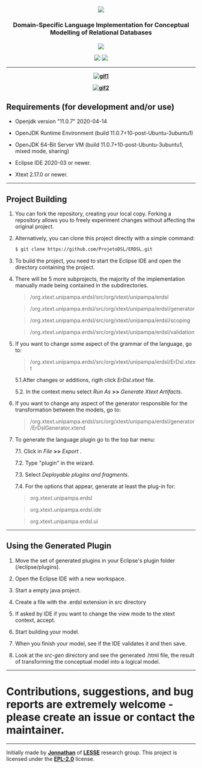 <h3 align="center">

![](https://i.ibb.co/nfRXxQn/ertext-Logo-P.png)


<h3 align="center">
  Domain-Specific Language Implementation for Conceptual Modelling of Relational Databases

<h4 align="center"> 

![](https://img.shields.io/github/last-commit/ProjetoDSL/ERDSL?style=for-the-badge) 

![](https://img.shields.io/badge/Eclipse%20IDE-2020‑06-yellow) ![](https://img.shields.io/badge/Xtext-2.21.0-blue)

---

<a href="https://imgbb.com/"><img src="https://i.ibb.co/xgzx9XQ/gif1.gif" alt="gif1" border="0" /></a>

<a href="https://imgbb.com/"><img src="https://i.ibb.co/yVB30nV/gif2.gif" alt="gif2" border="0" /></a>

## Requirements (for development and/or use) ##

+ Openjdk version "11.0.7" 2020-04-14

+ OpenJDK Runtime Environment (build 11.0.7+10-post-Ubuntu-3ubuntu1)

+ OpenJDK 64-Bit Server VM (build 11.0.7+10-post-Ubuntu-3ubuntu1, mixed mode, sharing)

+ Eclipse IDE 2020-03 or newer.

+ Xtext 2.17.0 or newer.

---

## Project Building 



1. You can fork the repository, creating your local copy. Forking a repository allows you to freely experiment changes without affecting the original project.

2. Alternatively, you can clone this project directly with a simple command:

	```bash
	$ git clone https://github.com/ProjetoDSL/ERDSL.git
	```
3. To build the project, you need to start the Eclipse IDE and open the directory containing the project. 

4. There will be 5 more subprojects, the majority of the implementation manually made being contained in the subdirectories.

	> /org.xtext.unipampa.erdsl/src/org/xtext/unipampa/erdsl

	> /org.xtext.unipampa.erdsl/src/org/xtext/unipampa/erdsl/generator

	> /org.xtext.unipampa.erdsl/src/org/xtext/unipampa/erdsl/scoping

	> /org.xtext.unipampa.erdsl/src/org/xtext/unipampa/erdsl/validation

5. If you want to change some aspect of the grammar of the language, go to:
	
	> /org.xtext.unipampa.erdsl/src/org/xtext/unipampa/erdsl/ErDsl.xtext


	5.1.After changes or additions, rigth click *ErDsl.xtext* file.

	5.2. In the context menu select *Run As* **>>** *Generate Xtext Artifacts*. 

6. If you want to change any aspect of the generator responsible for the transformation between the models, go to:
	
	> /org.xtext.unipampa.erdsl/src/org/xtext/unipampa/erdsl/generator/ErDslGenerator.xtend
	
7. To generate the language plugin go to the top bar menu: 
	
	7.1. Click in *File* **>>** *Export* .

	7.2. Type "plugin" in the wizard.

	7.3. Select *Deployable plugins and fragments*.
	
	7.4. For the options that appear, generate at least the plug-in for:
	
	> org.xtext.unipampa.erdsl

	> org.xtext.unipampa.erdsl.ide

	> org.xtext.unipampa.erdsl.ui

---


## Using the Generated Plugin

1. Move the set of generated plugins in your Eclipse's plugin folder (/eclipse/plugins).

2. Open the Eclipse IDE with a new workspace.

3. Start a empty java project.

4. Create a file with the .erdsl extension in *src* directory 

5. If asked by IDE if you want to change the view mode to the xtext context, accept.

6. Start building your model.

7. When you finish your model, see if the IDE validates it and then save.

8. Look at the *src-gen* directory and see the generated .html file, the result of transforming the conceptual model into a logical model.

---

# Contributions, suggestions, and bug reports are extremely welcome - please create an issue or contact the maintainer.

---

Initially made by **[Jonnathan](https://jonnathanriquelmo.github.io)** of **[LESSE](http://lesse.com.br/site/)** research group. This project is licensed under the **[EPL-2.0](https://github.com/ProjetoDSL/ERDSL/blob/master/LICENSE "EPL-2.0")** license.

